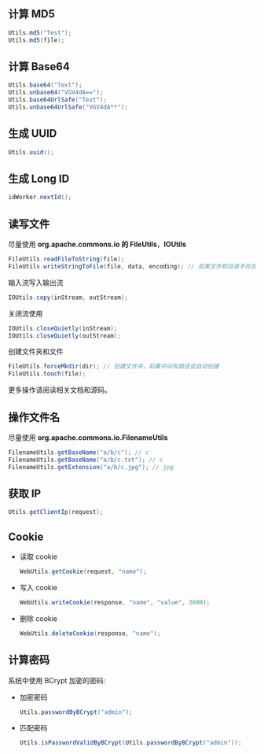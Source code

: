 ## 计算 MD5

```java
Utils.md5("Test");
Utils.md5(file);
```

## 计算 Base64

```java
Utils.base64("Text");
Utils.unbase64("VGV4dA==");
Utils.base64UrlSafe("Text");
Utils.unbase64UrlSafe("VGV4dA**");
```

## 生成 UUID

```java
Utils.uuid();
```

## 生成 Long ID

```java
idWorker.nextId();
```

## 读写文件

尽量使用 **org.apache.commons.io 的 FileUtils**，**IOUtils**

```java
FileUtils.readFileToString(file);
FileUtils.writeStringToFile(file, data, encoding); // 如果文件和目录不存在，会自动创建
```

输入流写入输出流

```java
IOUtils.copy(inStream, outStream);
```

关闭流使用

```java
IOUtils.closeQuietly(inStream);
IOUtils.closeQuietly(outStream);
```

创建文件夹和文件

```java
FileUtils.forceMkdir(dir); // 创建文件夹，如果中间有路径会自动创建
FileUtils.touch(file);
```

更多操作请阅读相关文档和源码。

## 操作文件名

尽量使用 **org.apache.commons.io.FilenameUtils**

```java
FilenameUtils.getBaseName("a/b/c"); // c
FilenameUtils.getBaseName("a/b/c.txt"); // c
FilenameUtils.getExtension("a/b/c.jpg"); // jpg
```

## 获取 IP

```java
Utils.getClientIp(request);
```

## Cookie

* 读取 cookie

  ```java
  WebUtils.getCookie(request, "name");
  ```

* 写入 cookie

  ```java
  WebUtils.writeCookie(response, "name", "value", 3600);
  ```

* 删除 cookie

  ```java
  WebUtils.deleteCookie(response, "name");
  ```

## 计算密码

系统中使用 BCrypt 加密的密码:

* 加密密码

  ```java
  Utils.passwordByBCrypt("admin");
  ```

* 匹配密码

  ```java
  Utils.isPasswordValidByBCrypt(Utils.passwordByBCrypt("admin"));
  ```

  ​

